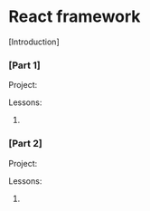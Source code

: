 # React framework

[Introduction]

### [Part 1]

Project:

Lessons:

1. 

### [Part 2]

Project:

Lessons:

1. 